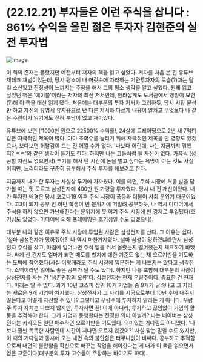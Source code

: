 # (22.12.21) 부자들은 이런 주식을 삽니다 : 861% 수익을 올린 젊은 투자자 김현준의 실전 투자법

![image](https://postfiles.pstatic.net/MjAyNTA0MDRfMjcx/MDAxNzQzNzU5MDIxOTI5.d3KKlqfAGK2PlnyG_rnv0Lx0DIE2b-VUiGVCzBHeev4g.IDzSECxJVGwQIz6HM8UhkpM4KAJ7Lven6B6BXldZri8g.PNG/image.png?type=w773)


이 책의 존재는 몰랐지만 예전부터 저자의 책을 읽고 싶었다. 저자를 처음 본 건 유튜브 재테크 채널이었는데, 당시 평소에 내 머릿속에 자리하는 기관투자자의 모습(?)과는 달리 소신있고 진정성이 느껴지는 주장을 해서 그의 평소 생각을 알고 싶었다. 원래 읽고 싶었던 책은 '에이블'이라는 저자의 최신 저서인데, 안타깝게도 도서관에서 행방이 묘연(?)해 이 책을 대신 읽게 됐다. 처음에는 대부분의 투자 저서가 그러하듯, 당시 시황 분석만 하고 자신의 유명세 유지용으로 낸 다른 저서와 다르게 내용이 알차고 무엇보다 나 같은 주린이가 읽기에도 전혀 부담이 없고 재미있다.

유튜브에 보면 ['1000만 원으로 22500% 수익률!, 24살에 트레이딩으로 2년 새 7억!'] 같은 자극적인 제목이 많다. 아마 조회수를 늘리기 위해 자극적인 제목을 단 영향도 있겠으나, 보다보면 허탈감이 드는 건 어쩔 수가 없다. '나보다 어린데, 나는 지금까지 뭐했지? ㅋㅋ'와 같은 생각이 들기도 한다. 하지만 나는 그들처럼 될 자신이 없다. 가끔씩 (성공할 자신도 없으면서) 투기를 해서 단 시간에 돈을 벌고 싶다는 욕망이 이는 것도 사실이지만, 느리더라도 꾸준히 공부해서 주식 투자를 해보려고 한다.

지금까지 내가 한 투자는 사실상 투기에 가까웠다. 이를 테면, 주식 시장에 처음 발을 담가볼 때는 멋 모르고 삼성전자에 400만 원 가량을 투자했다. 당시 내 전 재산이었다. 내가 투자한 배경은 당시 코로나19 이후 주식 시장이 폭등과 더불어 사회 분위기 때문이었다. 고3이 되자 공부 안 하던 학생이 반 분위기에 떠밀려 공부하듯, 나 역시 미디어에서 주식을 하지 않으면 가난해진다는 분위기에 못 이겨 주식 시장에 반 강제로 투입됐다(호기심도 있었다. 미디어에 의해 프레이밍된 호기심일 수도 있겠으나).

대부분 나와 같은 이유로 주식 시장에 투입된 사람은 삼성전자를 산다. 그 이유는 쉽다. '설마 삼성전자가 망하겠어?' 나 역시 마찬가지였다. 설마 삼성이 망하겠냐라면서 삼성전자 주식을 샀고, 아침에 일어나면 주식 앱을 켜서 올랐는지 떨어졌는지 체크하기 바빴다. 싸게 산 건지도 얼마가 되면 매도를 할지에 대한 기준도 없는 채 오르기만을 기도하는 도박에 참여했다(사실 이렇게라도 주식 시장에 입문하는 게 나쁘지는 않다고 생각한다. 소액이라면 잃어도 좋은 공부가 될 수도 있다). 하지만 나를 포함해 대부분의 사람이 삼성전자를 사는 건 '생존편향의 오류'다. 삼성전자는 현재 우량주이다. 중요한 건 현재다. 미래는 알 수 없다. 과거 10년 코스피 상위 10개 기업들 중 9개가 밀려나고 그 자리는 새로운 9개 기업이 차지했다. 삼성전자가 그 자리를 지금으로부터 10년 후에 내주지 않는다고 어떻게 자신할 수 있나? 그렇다고 우량주에 투자하지 말라는 게 아니다. 우량주 투자 자체는 나쁘지 않지만, 투자하면 끝! 이게 아니라, 투자하고 끊임없이 기업의 활동을 추적해야 한다. 그게 기업과 동행한다는 진정한 의미 아닐까? 나는 네이버는 삼성전자는 카카오든 일단 매수하면 오르기만을 기도했다. 의미있는 기다림도 아니었다. '나보다 훨씬 똑똑한 사람인데 시간이 지나면 오르지 않겠어?' 사실 맞는 말일 수도 있지만, 이 때의 기다림과 동시에 오는 내면 속의 불안함은 터무니없이 비싸다. 공부하고 추적함으로써 내면의 불안함을 확신으로 바꾸는 작업을 해야한다는 게 내가 이 책을 읽으면서 얻은 교훈이다(대부분의 투자 고수들이 주장하는 바이기도 하다).

